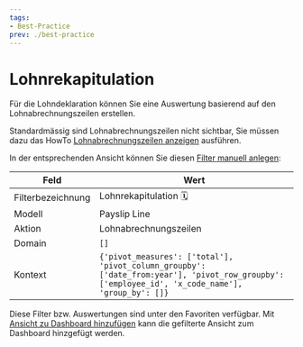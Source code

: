 ```yaml
---
tags:
- Best-Practice
prev: ./best-practice
---
```


# Lohnrekapitulation

Für die Lohndeklaration können Sie eine Auswertung basierend auf den Lohnabrechnungszeilen erstellen.

Standardmässig sind Lohnabrechnungszeilen nicht sichtbar, Sie müssen dazu das HowTo [Lohnabrechnungszeilen anzeigen](Personalabrechnung.md#Lohnabrechnungszeilen%20anzeigen) ausführen.

In der entsprechenden Ansicht können Sie diesen [Filter manuell anlegen](Entwicklung%20Ansichten.md#Filter%20manuell%20anlegen):

| Feld              | Wert                                                                                                                                          |
| ----------------- | --------------------------------------------------------------------------------------------------------------------------------------------- |
| Filterbezeichnung | Lohnrekapitulation 🗓️                                                                                                      |
| Modell            | Payslip Line                                                                                                                               |
| Aktion            | Lohnabrechnungszeilen                                                                                                                                              |
| Domain            | `[]`                                                                                                                  |
| Kontext           | `{'pivot_measures': ['total'], 'pivot_column_groupby': ['date_from:year'], 'pivot_row_groupby': ['employee_id', 'x_code_name'], 'group_by': []}` |

Diese Filter bzw. Auswertungen sind unter den Favoriten verfügbar. Mit [Ansicht zu Dashboard hinzufügen](Dashboards.md#Ansicht%20zu%20Dashboard%20hinzufügen) kann die gefilterte Ansicht zum Dashboard hinzgefügt werden.